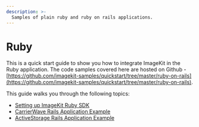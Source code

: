 ```yaml
---
description: >-
  Samples of plain ruby and ruby on rails applications.
---
```


# Ruby

This is a quick start guide to show you how to integrate ImageKit in the Ruby application. The code samples covered here are hosted on Github -  [https://github.com/imagekit-samples/quickstart/tree/master/ruby-on-rails](https://github.com/imagekit-samples/quickstart/tree/master/ruby-on-rails).

This guide walks you through the following topics:

* [Setting up ImageKit Ruby SDK](ruby_app.md)
* [CarrierWave Rails Application Example](ruby_on_rails_with_carrierwave.md)
* [ActiveStorage Rails Application Example](ruby_on_rails_with_activestorage.md)

